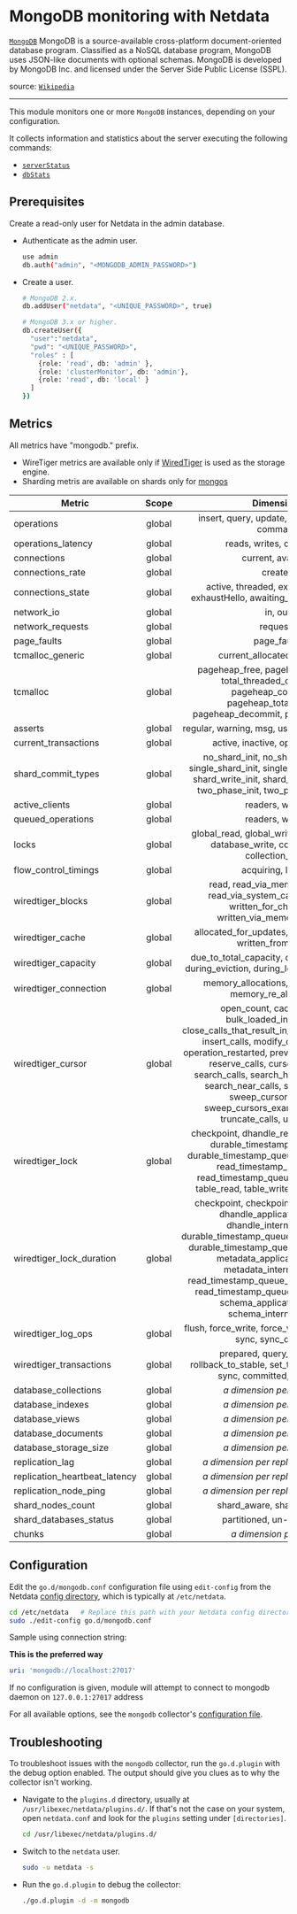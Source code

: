<!--
title: "MongoDB monitoring with Netdata"
description: "Monitor the health and performance of MongoDB with zero configuration, per-second metric granularity, and interactive visualizations."
custom_edit_url: https://github.com/netdata/go.d.plugin/edit/master/modules/mongodb/README.md
sidebar_label: "MongoDB"
-->

# MongoDB monitoring with Netdata

[`MongoDB`](https://www.mongodb.com/) MongoDB is a source-available cross-platform document-oriented database program.
Classified as a NoSQL database program, MongoDB uses JSON-like documents with optional schemas. MongoDB is developed by
MongoDB Inc. and licensed under the Server Side Public License (SSPL).

source: [`Wikipedia`](https://en.wikipedia.org/wiki/MongoDB)

---

This module monitors one or more `MongoDB` instances, depending on your configuration.

It collects information and statistics about the server executing the following commands:

- [`serverStatus`](https://docs.mongodb.com/manual/reference/command/serverStatus/#mongodb-dbcommand-dbcmd.serverStatus)
- [`dbStats`](https://docs.mongodb.com/manual/reference/command/dbStats/#dbstats)

## Prerequisites

Create a read-only user for Netdata in the admin database.

- Authenticate as the admin user.

  ```bash
  use admin
  db.auth("admin", "<MONGODB_ADMIN_PASSWORD>")
  ```

- Create a user.

  ```bash
  # MongoDB 2.x.
  db.addUser("netdata", "<UNIQUE_PASSWORD>", true)
  
  # MongoDB 3.x or higher.
  db.createUser({
    "user":"netdata",
    "pwd": "<UNIQUE_PASSWORD>",
    "roles" : [
      {role: 'read', db: 'admin' },
      {role: 'clusterMonitor', db: 'admin'},
      {role: 'read', db: 'local' }
    ]
  })
  ```

## Metrics

All metrics have "mongodb." prefix.

- WireTiger metrics are available only if [WiredTiger](https://docs.mongodb.com/v5.0/core/wiredtiger/) is used as the
  storage engine.
- Sharding metris are available on shards only
  for [mongos](https://docs.mongodb.com/manual/reference/command/serverStatus/#mongodb-serverstatus-serverstatus.process)

| Metric                        | Scope  |                                                                                                                                                                                          Dimensions                                                                                                                                                                                          |     Units      |
|-------------------------------|:------:|:--------------------------------------------------------------------------------------------------------------------------------------------------------------------------------------------------------------------------------------------------------------------------------------------------------------------------------------------------------------------------------------------:|:--------------:|
| operations                    | global |                                                                                                                                                                       insert, query, update, delete, getmore, command                                                                                                                                                                        |     ops/s      |
| operations_latency            | global |                                                                                                                                                                                   reads, writes, commands                                                                                                                                                                                    |  milliseconds  |
| connections                   | global |                                                                                                                                                                                      current, available                                                                                                                                                                                      |  connections   |
| connections_rate              | global |                                                                                                                                                                                           created                                                                                                                                                                                            | connections/s  |
| connections_state             | global |                                                                                                                                                          active, threaded, exhaustIsMaster, exhaustHello, awaiting_topology_changes                                                                                                                                                          |  connections   |
| network_io                    | global |                                                                                                                                                                                           in, out                                                                                                                                                                                            |    bytes/s     |
| network_requests              | global |                                                                                                                                                                                           requests                                                                                                                                                                                           |   requests/s   |
| page_faults                   | global |                                                                                                                                                                                         page_faults                                                                                                                                                                                          | page_faults/s  |
| tcmalloc_generic              | global |                                                                                                                                                                                 current_allocated, heap_size                                                                                                                                                                                 |     bytes      |
| tcmalloc                      | global |                                                                                                                         pageheap_free, pageheap_unmapped, total_threaded_cache, free, pageheap_committed, pageheap_total_commit, pageheap_decommit, pageheap_reserve                                                                                                                         |     bytes      |
| asserts                       | global |                                                                                                                                                                       regular, warning, msg, user, tripwire, rollovers                                                                                                                                                                       |   asserts/s    |
| current_transactions          | global |                                                                                                                                                                               active, inactive, open, prepared                                                                                                                                                                               |  transactions  |
| shard_commit_types            | global |                                                                                                                no_shard_init, no_shard_successful, single_shard_init, single_shard_successful, shard_write_init, shard_write_successful, two_phase_init, two_phase_successful                                                                                                                |    commits     |
| active_clients                | global |                                                                                                                                                                                       readers, writers                                                                                                                                                                                       |    clients     |
| queued_operations             | global |                                                                                                                                                                                       readers, writers                                                                                                                                                                                       |   operation    |
| locks                         | global |                                                                                                                                                 global_read, global_write, database_read, database_write, collection_read, collection_write                                                                                                                                                  |   operation    |
| flow_control_timings          | global |                                                                                                                                                                                      acquiring, lagged                                                                                                                                                                                       |  milliseconds  |
| wiredtiger_blocks             | global |                                                                                                                                     read, read_via_memory_map_api, read_via_system_call_api, written, written_for_checkpoint, written_via_memory_map_api                                                                                                                                     |     bytes      |
| wiredtiger_cache              | global |                                                                                                                                                                  allocated_for_updates, read_into_cache, written_from_cache                                                                                                                                                                  |     bytes      |
| wiredtiger_capacity           | global |                                                                                                                                                    due_to_total_capacity, during_checkpoint, during_eviction, during_logging, during_read                                                                                                                                                    |      usec      |
| wiredtiger_connection         | global |                                                                                                                                                                   memory_allocations, memory_frees, memory_re_allocations                                                                                                                                                                    |     ops/s      |
| wiredtiger_cursor             | global | open_count, cached_count, bulk_loaded_insert_calls, close_calls_that_result_in_cache, create_calls, insert_calls, modify_calls, next_calls, operation_restarted, prev_calls, remove_calls, reserve_calls, cursor_reset_calls, search_calls, search_history_store_calls, search_near_calls, sweep_buckets, sweep_cursors_closed, sweep_cursors_examined, sweeps, truncate_calls, update_calls |    calls/s     |
| wiredtiger_lock               | global |                                                                                   checkpoint, dhandle_read, dhandle_write, durable_timestamp_queue_read, durable_timestamp_queue_write, metadata, read_timestamp_queue_read, read_timestamp_queue_write, schema, table_read, table_write, txn_global_read                                                                                    |     ops/s      |
| wiredtiger_lock_duration      | global |          checkpoint, checkpoint_internal_thread, dhandle_application_thread, dhandle_internal_thread, durable_timestamp_queue_application_thread, durable_timestamp_queue_internal_thread, metadata_application_thread, metadata_internal_thread, read_timestamp_queue_application_thread, read_timestamp_queue_internal_thread, schema_application_thread, schema_internal_thread           |   operation    |
| wiredtiger_log_ops            | global |                                                                                                                                                             flush, force_write, force_write_skipped, scan, sync, sync_dir, write                                                                                                                                                             |     ops/s      |
| wiredtiger_transactions       | global |                                                                                                                                              prepared, query_timestamp, rollback_to_stable, set_timestamp, begins, sync, committed, rolled back                                                                                                                                              | transactions/s |
| database_collections          | global |                                                                                                                                                                               <i>a dimension per database</i>                                                                                                                                                                                |  collections   |
| database_indexes              | global |                                                                                                                                                                               <i>a dimension per database</i>                                                                                                                                                                                |    indexes     |
| database_views                | global |                                                                                                                                                                               <i>a dimension per database</i>                                                                                                                                                                                |     views      |
| database_documents            | global |                                                                                                                                                                               <i>a dimension per database</i>                                                                                                                                                                                |   documents    |
| database_storage_size         | global |                                                                                                                                                                               <i>a dimension per database</i>                                                                                                                                                                                |     bytes      |
| replication_lag               | global |                                                                                                                                                                          <i>a dimension per replication member</i>                                                                                                                                                                           |  milliseconds  |
| replication_heartbeat_latency | global |                                                                                                                                                                          <i>a dimension per replication member</i>                                                                                                                                                                           |  milliseconds  |
| replication_node_ping         | global |                                                                                                                                                                          <i>a dimension per replication member</i>                                                                                                                                                                           |  milliseconds  |
| shard_nodes_count             | global |                                                                                                                                                                                  shard_aware, shard_unaware                                                                                                                                                                                  |     nodes      |
| shard_databases_status        | global |                                                                                                                                                                                 partitioned, un-partitioned                                                                                                                                                                                  |   databases    |
| chunks                        | global |                                                                                                                                                                                 <i>a dimension per shard</i>                                                                                                                                                                                 |     chunks     |

## Configuration

Edit the `go.d/mongodb.conf` configuration file using `edit-config` from the
Netdata [config directory](https://learn.netdata.cloud/docs/configure/nodes), which is typically at `/etc/netdata`.

```bash
cd /etc/netdata   # Replace this path with your Netdata config directory, if different
sudo ./edit-config go.d/mongodb.conf
```

Sample using connection string:

**This is the preferred way**

```yaml
uri: 'mongodb://localhost:27017'
```

If no configuration is given, module will attempt to connect to mongodb daemon on `127.0.0.1:27017` address

For all available options, see the `mongodb`
collector's [configuration file](https://github.com/netdata/go.d.plugin/blob/master/config/go.d/mongodb.conf).

## Troubleshooting

To troubleshoot issues with the `mongodb` collector, run the `go.d.plugin` with the debug option enabled. The output
should give you clues as to why the collector isn't working.

- Navigate to the `plugins.d` directory, usually at `/usr/libexec/netdata/plugins.d/`. If that's not the case on
  your system, open `netdata.conf` and look for the `plugins` setting under `[directories]`.

  ```bash
  cd /usr/libexec/netdata/plugins.d/
  ```

- Switch to the `netdata` user.

  ```bash
  sudo -u netdata -s
  ```

- Run the `go.d.plugin` to debug the collector:

  ```bash
  ./go.d.plugin -d -m mongodb
  ```
